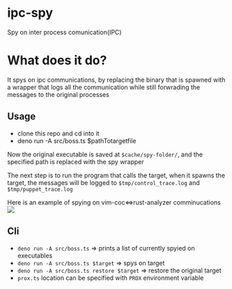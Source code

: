 # ipc-spy

Spy on inter process comunication(IPC)

# What does it do?

It spys on ipc communications, by replacing the binary that is spawned with a
wrapper that logs all the communication while still forwrading the messages to
the original processes

## Usage

- clone this repo and cd into it
- deno run -A src/boss.ts $pathTotargetfile

Now the original executable is saved at `$cache/spy-folder/`, and the specified
path is replaced with the spy wrapper

The next step is to run the program that calls the target, when it spawns the
target, the messages will be logged to `$tmp/control_trace.log` and
`$tmp/puppet_trace.log`

Here is an example of spying on vim-coc<=>rust-analyzer comminucations
<img src="./ra-demo.gif"/>

## Cli

- `deno run -A src/boss.ts` => prints a list of currently spyied on executables
- `deno run -A src/boss.ts $target` => spys on target
- `deno run -A src/boss.ts restore $target` => restore the original target
- `prox.ts` location can be specified with `PROX` environment variable
